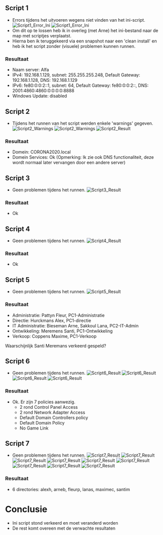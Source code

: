 ## Script 1
- Errors tijdens het uitvoeren wegens niet vinden van het ini-script.
![Script1_Error_Ini](Screenshots/Script1_Screenshot.png)
![Script1_Error_Ini](Screenshots/Script1_Errors.png)
- Om dit op te lossen heb ik in overleg (met Arne) het ini-bestand naar de map met scriptjes verplaatst.
- Hierna ben ik teruggekeerd via een snapshot naar een 'clean install' en heb ik het script zonder (visuele) problemen kunnen runnen.

### Resultaat
- Naam server: Alfa
- IPv4: 192.168.1.129, subnet: 255.255.255.248, Default Gateway: 192.168.1.128, DNS: 192.168.1.129
- IPv6: fe80:0:0:2::1, subnet: 64, Default Gateway: fe80:0:0:2::, DNS: 2001:4860:4860:0:0:0:0:8888
- Windows Update: disabled

## Script 2
- Tijdens het runnen van het script werden enkele 'warnings' gegeven.
![Script2_Warnings](Screenshots/Script2_Warnings.png)
![Script2_Warnings](Screenshots/Script2_Warnings_more.png)
![Script2_Result](Screenshots/Script2_Result.png)

### Resultaat
- Domein: CORONA2020.local
- Domein Services: Ok (Opmerking: Ik zie ook DNS functionaliteit, deze wordt normaal later vervangen door een andere server)

## Script 3
- Geen problemen tijdens het runnen.
![Script3_Result](Screenshots/Script3_Result.png)

### Resultaat
- Ok

## Script 4
- Geen problemen tijdens het runnen.
![Script4_Result](Screenshots/Script4_Result.png)

### Resultaat
- Ok

## Script 5
- Geen problemen tijdens het runnen.
![Script5_Result](Screenshots/Script5_Result.png)

### Resultaat
- Administratie: Pattyn Fleur, PC1-Administratie
- Directie: Hurckmans Alex, PC1-directie
- IT Administratie: Bieseman Arne, Sakkoul Lana, PC2-IT-Admin
- Ontwikkeling: Meremens Santi, PC1-Ontwikkeling
- Verkoop: Coppens Maxime, PC1-Verkoop

Waarschijnlijk Santi Meremans verkeerd gespeld?

## Script 6
- Geen problemen tijdens het runnen.
![Script6_Result](Screenshots/Script6_Result(1).png)
![Script6_Result](Screenshots/Script6_Result(2).png)
![Script6_Result](Screenshots/Script6_Result(3).png)
![Script6_Result](Screenshots/Script6_Result(4).png)

### Resultaat
- Ok. Er zijn 7 policies aanwezig.
  - 2 rond Control Panel Access
  - 2 rond Network Adapter Access
  - Default Domain Controllers policy
  - Default Domain Policy
  - No Game Link

## Script 7
- Geen problemen tijdens het runnen.
![Script7_Result](Screenshots/Script7_Result(1).png)
![Script7_Result](Screenshots/Script7_Result(2).png)
![Script7_Result](Screenshots/Script7_Result(3).png)
![Script7_Result](Screenshots/Script7_Result(4).png)
![Script7_Result](Screenshots/Script7_Result(5).png)
![Script7_Result](Screenshots/Script7_Result(6).png)
![Script7_Result](Screenshots/Script7_Result(7).png)
![Script7_Result](Screenshots/Script7_Result(8).png)
![Script7_Result](Screenshots/Script7_Result(9).png)

### Resultaat
- 6 directories: alexh, arneb, fleurp, lanas, maximec, santim

# Conclusie
- Ini script stond verkeerd en moet veranderd worden
- De rest komt overeen met de verwachte resultaten
